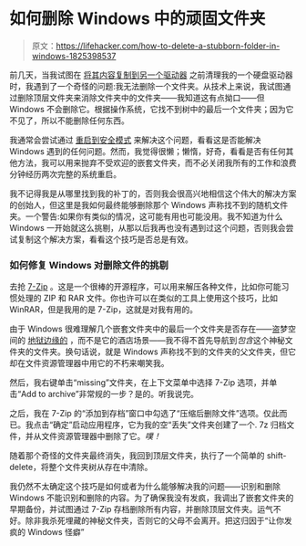 # 如何删除 Windows 中的顽固文件夹

> 原文：<https://lifehacker.com/how-to-delete-a-stubborn-folder-in-windows-1825398537>

前几天，当我试图在 [将其内容复制到另一个驱动器](https://lifehacker.com/how-to-upgrade-your-computer-with-a-new-drive-1825299803) 之前清理我的一个硬盘驱动器时，我遇到了一个奇怪的问题:我无法删除一个文件夹。从技术上来说，我试图通过删除顶层文件夹来消除文件夹中的文件夹——我知道这有点拗口——但 Windows 不会删除它。根据操作系统，它找不到树中的最后一个文件夹；因为它不见了，所以不能删除任何东西。



我通常会尝试通过 [重启到安全模式](https://support.microsoft.com/en-us/help/12376/windows-10-start-your-pc-in-safe-mode) 来解决这个问题，看看这是否能解决 Windows 遇到的任何问题。然而，我觉得很懒；懒惰，好奇，看看是否有任何其他方法，我可以用来抛弃不受欢迎的嵌套文件夹，而不必关闭我所有的工作和浪费分钟经历两次完整的系统重启。

我不记得我是从哪里找到我的补丁的，否则我会很高兴地相信这个伟大的解决方案的创始人，但这里是我如何最终能够删除那个 Windows 声称找不到的随机文件夹。一个警告:如果你有类似的情况，这可能有用也可能没用。我不知道为什么 Windows 一开始就这么挑剔，从那以后我再也没有遇到过这个问题，否则我会尝试复制这个解决方案，看看这个技巧是否总是有效。

### 如何修复 Windows 对删除文件的挑剔

去抢 [7-Zip](https://www.7-zip.org/) 。这是一个很棒的开源程序，可以用来解压各种文件，比如你可能习惯处理的 ZIP 和 RAR 文件。你也许可以在类似的工具上使用这个技巧，比如 WinRAR，但是我用的是 7-Zip，这就是对我有用的。

由于 Windows 很难理解几个嵌套文件夹中的最后一个文件夹是否存在——盗梦空间的 [地狱边缘的](https://gizmodo.com/the-definitive-inception-dream-layer-map-drawn-by-chri-5709292) ，而不是它的酒店场景——我不得不首先导航到*包含*这个神秘文件夹的文件夹。换句话说，就是 Windows 声称找不到的文件夹的父文件夹，但它却在文件资源管理器中用它的不朽来嘲笑我。

然后，我右键单击“missing”文件夹，在上下文菜单中选择 7-Zip 选项，并单击“Add to archive”非常规的一步？是的。听我说完。

之后，我在 7-Zip 的“添加到存档”窗口中勾选了“压缩后删除文件”选项。仅此而已。我点击“确定”启动应用程序，它为我的空“丢失”文件夹创建了一个. 7z 归档文件，并从文件资源管理器中删除了它。*噗！*

随着那个奇怪的文件夹最终消失，我回到顶层文件夹，执行了一个简单的 shift-delete，将整个文件夹树从存在中清除。

我仍然不太确定这个技巧是如何或者为什么能够解决我的问题——识别和删除 Windows 不能识别和删除的内容。为了确保我没有发疯，我调出了嵌套文件夹的早期备份，并试图通过 7-Zip 存档删除所有内容，并删除顶层文件夹。运气不好。除非我杀死埋藏的神秘文件夹，否则它的父母不会离开。把这归因于“让你发疯的 Windows 怪癖”